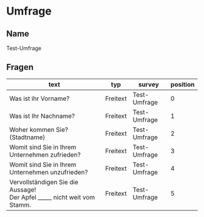 # Umfrage
## Name
Test-Umfrage

## Fragen

| text | typ | survey | position |
| --- | --- | --- | --- |
| Was ist ihr Vorname? | Freitext | Test-Umfrage | 0 |
| Was ist Ihr Nachname? | Freitext | Test-Umfrage | 1 |
| Woher kommen Sie? (Stadtname) | Freitext | Test-Umfrage | 2 |
| Womit sind Sie in Ihrem Unternehmen zufrieden? | Freitext | Test-Umfrage | 3 |
| Womit sind Sie in Ihrem Unternehmen unzufrieden? | Freitext | Test-Umfrage | 4 |
| Vervollständigen Sie die Aussage! <br /> Der Apfel _____ nicht weit vom Stamm. | Freitext | Test-Umfrage | 5 |
